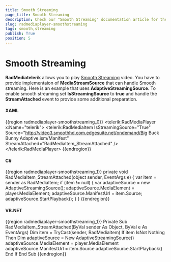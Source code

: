 ```yaml
---
title: Smooth Streaming
page_title: Smooth Streaming
description: Check our "Smooth Streaming" documentation article for the RadMediaPlayer WPF control.
slug: radmediaplayer-smoothstreaming
tags: smooth,streaming
publish: True
position: 5
---
```


# Smooth Streaming

__RadMediatelerik__ allows you to play [Smooth Streaming](http://smf.codeplex.com/) video. You have to provide implementaion of __MediaStreamSource__ that can handle Smooth streaming. Here is an example that uses __AdaptiveStreamingSource__. To enable smooth streaming set __IsStreamingSource__ to __true__ and handle the __StreamAttached__ event to provide some additional preparation.

#### __XAML__

{{region radmediaplayer-smoothstreaming_0}}
	<telerik:RadMediaPlayer x:Name="telerik">
		<telerik:RadMediaItem IsStreamingSource="True" 
							  Source="http://video3.smoothhd.com.edgesuite.net/ondemand/Big Buck Bunny Adaptive.ism/Manifest"
							  StreamAttached="RadMediaItem_StreamAttached" />
	</telerik:RadMediaPlayer>
{{endregion}}

#### __C#__

{{region radmediaplayer-smoothstreaming_1}}
	private void RadMediaItem_StreamAttached(object sender, EventArgs e)
	{
		var item = sender as RadMediaItem;
		if (item != null)
		{
			var adaptiveSource = new AdaptiveStreamingSource();
			adaptiveSource.MediaElement = player.MediaElement;
			adaptiveSource.ManifestUrl = item.Source;
			adaptiveSource.StartPlayback();
		}
	}
{{endregion}}

#### __VB.NET__

{{region radmediaplayer-smoothstreaming_1}}
	Private Sub RadMediaItem_StreamAttached(ByVal sender As Object, ByVal e As EventArgs)
		Dim item = TryCast(sender, RadMediaItem)
		If item IsNot Nothing Then
			Dim adaptiveSource = New AdaptiveStreamingSource()
			adaptiveSource.MediaElement = player.MediaElement
			adaptiveSource.ManifestUrl = item.Source
			adaptiveSource.StartPlayback()
		End If
	End Sub
{{endregion}}